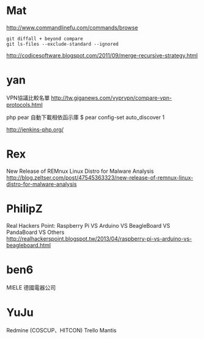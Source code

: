 # Mat


<http://www.commandlinefu.com/commands/browse>

```
git diffall + beyond compare
git ls-files --exclude-standard --ignored
```

<http://codicesoftware.blogspot.com/2011/09/merge-recursive-strategy.html>


# yan


VPN協議比較名單
<http://tw.giganews.com/vyprvpn/compare-vpn-protocols.html>

php pear 自動下載相依函示庫
$ pear config-set auto_discover 1

<http://jenkins-php.org/>


# Rex


New Release of REMnux Linux Distro for Malware Analysis
<http://blog.zeltser.com/post/47545363323/new-release-of-remnux-linux-distro-for-malware-analysis>


# PhilipZ


Real Hackers Point: Raspberry Pi VS Arduino VS BeagleBoard VS PandaBoard VS Others
<http://realhackerspoint.blogspot.tw/2013/04/raspberry-pi-vs-arduino-vs-beagleboard.html>


# ben6


MIELE 德國電器公司



# YuJu

Redmine (COSCUP、HITCON)
Trello
Mantis